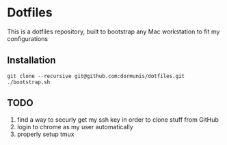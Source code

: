 # Dotfiles

This is a dotfiles repository, built to bootstrap any Mac workstation to fit my configurations

## Installation

```
git clone --recursive git@github.com:dormunis/dotfiles.git
./bootstrap.sh
```

## TODO
1. find a way to securly get my ssh key in order to clone stuff from GitHub
2. login to chrome as my user automatically
3. properly setup tmux
